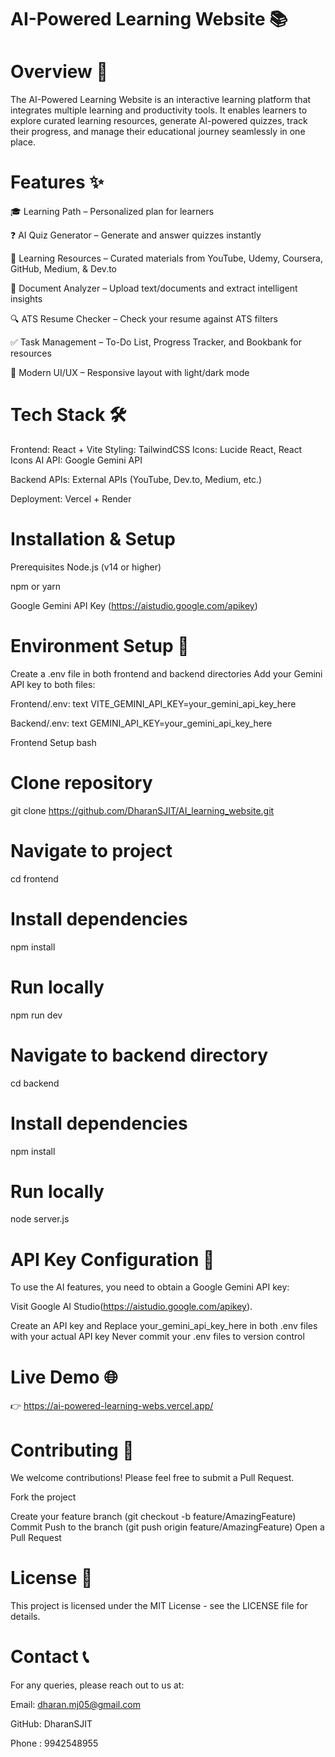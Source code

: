 # AI-Powered Learning Website 📚

# Overview 🚀
The AI-Powered Learning Website is an interactive learning platform that integrates multiple learning and productivity tools. It enables learners to explore curated learning resources, generate AI-powered quizzes, track their progress, and manage their educational journey seamlessly in one place.

# Features ✨

🎓 Learning Path – Personalized plan for learners

❓ AI Quiz Generator – Generate and answer quizzes instantly

📖 Learning Resources – Curated materials from YouTube, Udemy, Coursera, GitHub, Medium, & Dev.to

📝 Document Analyzer – Upload text/documents and extract intelligent insights

🔍 ATS Resume Checker – Check your resume against ATS filters

✅ Task Management – To-Do List, Progress Tracker, and Bookbank for resources

🌙 Modern UI/UX – Responsive layout with light/dark mode

 # Tech Stack 🛠️

Frontend: React + Vite
Styling: TailwindCSS
Icons: Lucide React, React Icons
AI API: Google Gemini API

Backend APIs: External APIs (YouTube, Dev.to, Medium, etc.)

Deployment: Vercel + Render

# Installation & Setup

Prerequisites
Node.js (v14 or higher)

npm or yarn

Google Gemini API Key (https://aistudio.google.com/apikey)

# Environment Setup 🎯

Create a .env file in both frontend and backend directories
Add your Gemini API key to both files:

Frontend/.env:
text
VITE_GEMINI_API_KEY=your_gemini_api_key_here

Backend/.env:
text
GEMINI_API_KEY=your_gemini_api_key_here

Frontend Setup
bash
# Clone repository
git clone https://github.com/DharanSJIT/AI_learning_website.git

# Navigate to project
cd frontend

# Install dependencies
npm install

# Run locally
npm run dev



# Navigate to backend directory
cd backend

# Install dependencies
npm install

# Run locally
node server.js

# API Key Configuration 🔑

To use the AI features, you need to obtain a Google Gemini API key:

Visit Google AI Studio(https://aistudio.google.com/apikey).

Create an API key and 
Replace your_gemini_api_key_here in both .env files with your actual API key
Never commit your .env files to version control

# Live Demo 🌐 
👉 https://ai-powered-learning-webs.vercel.app/


# Contributing 🤝
We welcome contributions! Please feel free to submit a Pull Request.

Fork the project

Create your feature branch (git checkout -b feature/AmazingFeature)
Commit 
Push to the branch (git push origin feature/AmazingFeature)
Open a Pull Request

# License 📄
This project is licensed under the MIT License - see the LICENSE file for details.

# Contact 📞
For any queries, please reach out to us at:

Email: dharan.mj05@gmail.com

GitHub: DharanSJIT

Phone : 9942548955



